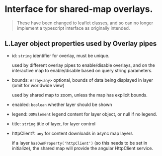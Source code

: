 # Interface for shared-map overlays.

> These have been changed to leaflet classes, and so can no longer
> implement a typescript interface as originally intended.


## L.Layer object properties used by Overlay pipes

- id: `string`
  identifier for overlay, must be unique.

  used by different overlay pipes to enable/disable overlays,
  and on the interactive map to enable/disable based on query string parameters.

- bounds: `Array<any>`
  optional, bounds of data being displayed in layer (omit for worldwide view)

  used by shared map to zoom, unless the map has explicit bounds.

- enabled: `boolean`
  whether layer should be shown

- legend: `DOMElement`
  legend content for layer object, or null if no legend.

- title: `string`
  title of layer, for layer control

- httpClient?: `any`
  for content downloads in async map layers

  if a layer `hasOwnProperty('httpClient')` (so this needs to
      be set in initialize),
  the shared map will provide the angular HttpClient service.
